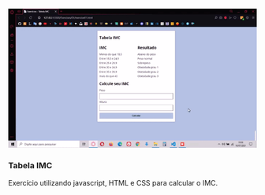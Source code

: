 <p align="center">
    <img alt="imagem animada sobre o cálculo do IMC" src="https://github.com/wevdiaz/Atividades_Javascript/blob/main/exercises/IMC/assets/img/imc.gif">
<p>

### Tabela IMC

Exercício utilizando javascript, HTML e CSS para calcular o IMC.
